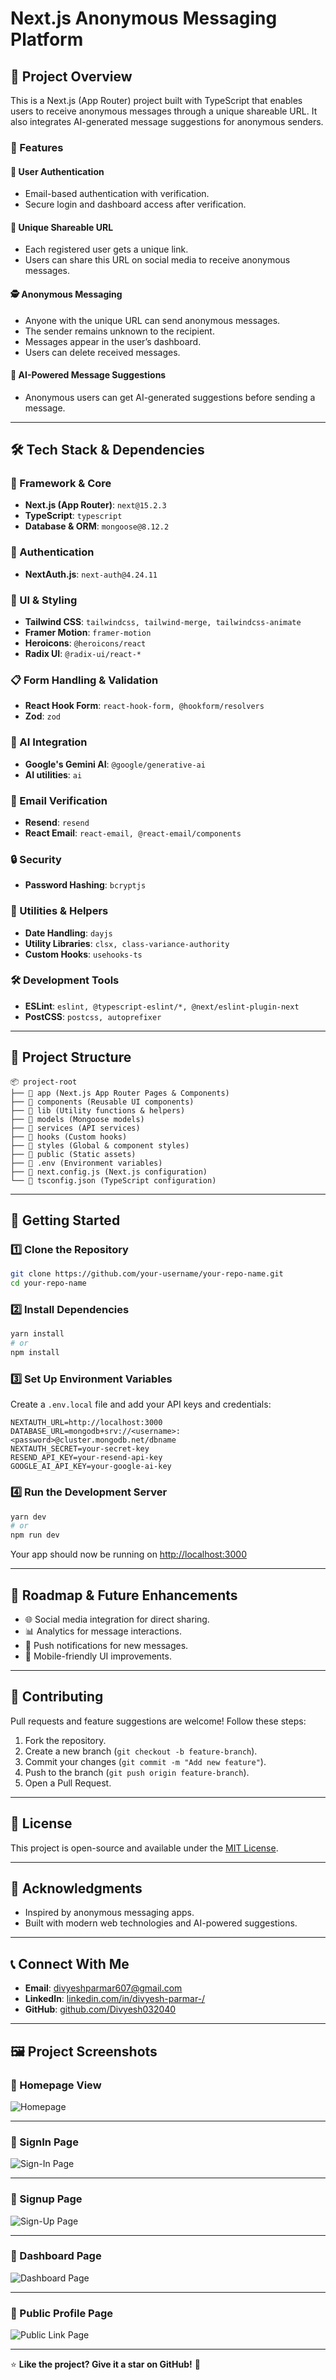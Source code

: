 # Next.js Anonymous Messaging Platform

## 🚀 Project Overview
This is a Next.js (App Router) project built with TypeScript that enables users to receive anonymous messages through a unique shareable URL. It also integrates AI-generated message suggestions for anonymous senders.

### 🌟 Features

#### 🔐 User Authentication
- Email-based authentication with verification.
- Secure login and dashboard access after verification.

#### 🔗 Unique Shareable URL
- Each registered user gets a unique link.
- Users can share this URL on social media to receive anonymous messages.

#### 🕵️ Anonymous Messaging
- Anyone with the unique URL can send anonymous messages.
- The sender remains unknown to the recipient.
- Messages appear in the user’s dashboard.
- Users can delete received messages.

#### 🤖 AI-Powered Message Suggestions
- Anonymous users can get AI-generated suggestions before sending a message.

---

## 🛠️ Tech Stack & Dependencies

### 📌 Framework & Core
- **Next.js (App Router)**: `next@15.2.3`
- **TypeScript**: `typescript`
- **Database & ORM**: `mongoose@8.12.2`

### 🔑 Authentication
- **NextAuth.js**: `next-auth@4.24.11`

### 🎨 UI & Styling
- **Tailwind CSS**: `tailwindcss, tailwind-merge, tailwindcss-animate`
- **Framer Motion**: `framer-motion`
- **Heroicons**: `@heroicons/react`
- **Radix UI**: `@radix-ui/react-*`

### 📋 Form Handling & Validation
- **React Hook Form**: `react-hook-form, @hookform/resolvers`
- **Zod**: `zod`

### 🤖 AI Integration
- **Google's Gemini AI**: `@google/generative-ai`
- **AI utilities**: `ai`

### 📩 Email Verification
- **Resend**: `resend`
- **React Email**: `react-email, @react-email/components`

### 🔒 Security
- **Password Hashing**: `bcryptjs`

### 📌 Utilities & Helpers
- **Date Handling**: `dayjs`
- **Utility Libraries**: `clsx, class-variance-authority`
- **Custom Hooks**: `usehooks-ts`

### 🛠️ Development Tools
- **ESLint**: `eslint, @typescript-eslint/*, @next/eslint-plugin-next`
- **PostCSS**: `postcss, autoprefixer`

---

## 📂 Project Structure
```
📦 project-root
├── 📁 app (Next.js App Router Pages & Components)
├── 📁 components (Reusable UI components)
├── 📁 lib (Utility functions & helpers)
├── 📁 models (Mongoose models)
├── 📁 services (API services)
├── 📁 hooks (Custom hooks)
├── 📁 styles (Global & component styles)
├── 📁 public (Static assets)
├── 📄 .env (Environment variables)
├── 📄 next.config.js (Next.js configuration)
└── 📄 tsconfig.json (TypeScript configuration)
```

---

## 🚀 Getting Started

### 1️⃣ Clone the Repository
```sh
git clone https://github.com/your-username/your-repo-name.git
cd your-repo-name
```

### 2️⃣ Install Dependencies
```sh
yarn install
# or
npm install
```

### 3️⃣ Set Up Environment Variables
Create a `.env.local` file and add your API keys and credentials:
```
NEXTAUTH_URL=http://localhost:3000
DATABASE_URL=mongodb+srv://<username>:<password>@cluster.mongodb.net/dbname
NEXTAUTH_SECRET=your-secret-key
RESEND_API_KEY=your-resend-api-key
GOOGLE_AI_API_KEY=your-google-ai-key
```

### 4️⃣ Run the Development Server
```sh
yarn dev
# or
npm run dev
```
Your app should now be running on [http://localhost:3000](http://localhost:3000)

---

## 🎯 Roadmap & Future Enhancements
- 🌐 Social media integration for direct sharing.
- 📊 Analytics for message interactions.
- 🔔 Push notifications for new messages.
- 📱 Mobile-friendly UI improvements.

---

## 🤝 Contributing
Pull requests and feature suggestions are welcome! Follow these steps:
1. Fork the repository.
2. Create a new branch (`git checkout -b feature-branch`).
3. Commit your changes (`git commit -m "Add new feature"`).
4. Push to the branch (`git push origin feature-branch`).
5. Open a Pull Request.

---

## 📜 License
This project is open-source and available under the [MIT License](LICENSE).

---

## 🌟 Acknowledgments
- Inspired by anonymous messaging apps.
- Built with modern web technologies and AI-powered suggestions.

---

## 📞 Connect With Me
- **Email**: [divyeshparmar607@gmail.com](mailto:divyeshparmar607@gmail.com)
- **LinkedIn**: [linkedin.com/in/divyesh-parmar-/](https://www.linkedin.com/in/divyesh-parmar-/)
- **GitHub**: [github.com/Divyesh032040](https://github.com/Divyesh032040)

---

## 🖼️ Project Screenshots
### 📌 Homepage View
![Homepage](https://github.com/user-attachments/assets/34712b95-335f-4396-82ec-fb656964a0c5)

---
### 📌 SignIn Page
![Sign-In Page](https://github.com/user-attachments/assets/a667a00e-55b8-49d5-b05f-62d15bbdc577)

---
### 📌 Signup Page
![Sign-Up Page](https://github.com/user-attachments/assets/9da71614-e3c2-4f6f-9e66-f46fd941349d)

---
### 📌 Dashboard Page
![Dashboard Page](https://github.com/user-attachments/assets/46f3f2f4-a7eb-4142-9617-1064a9a15669)

---
### 📌 Public Profile Page
![Public Link Page](https://github.com/user-attachments/assets/305bc257-0b2b-46ef-9df0-21be8c2598f9)

---

⭐ **Like the project? Give it a star on GitHub!** 🚀

